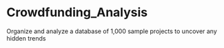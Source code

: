 # Crowdfunding_Analysis
Organize and analyze a database of 1,000 sample projects to uncover any hidden trends
